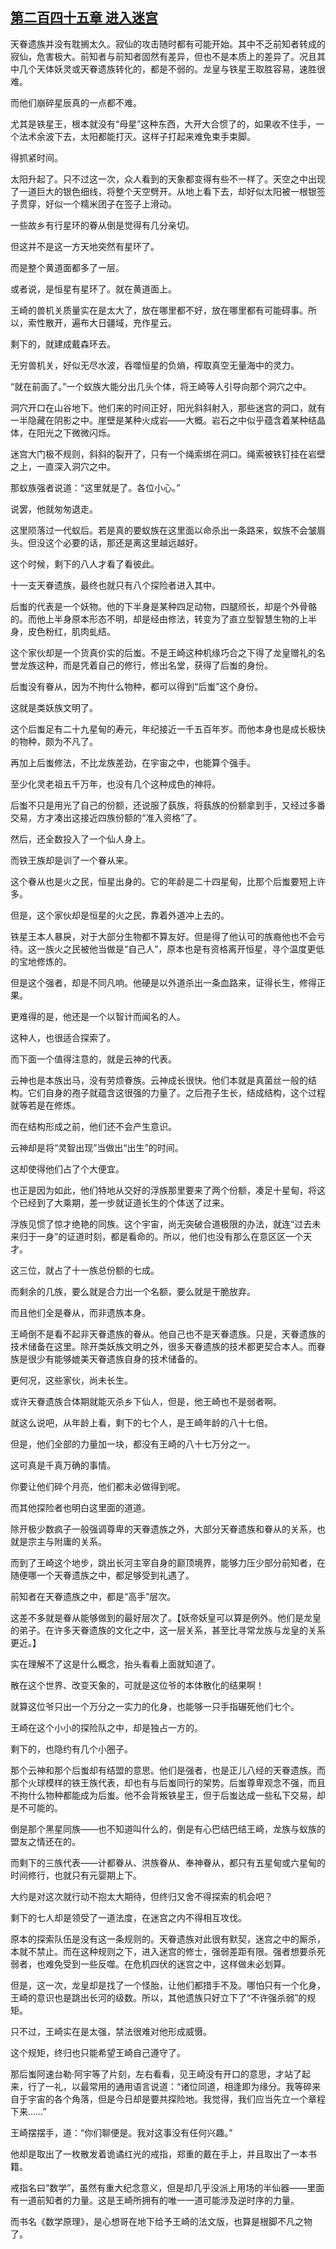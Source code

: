 ## [第二百四十五章 进入迷宫](https://www.xxbiquge.com/11_11207/9245084.html)


  天眷遗族并没有耽搁太久。寂仙的攻击随时都有可能开始。其中不乏前知者转成的寂仙，危害极大。前知者与前知者固然有差异，但也不是本质上的差异了。况且其中几个天体妖灵或天眷遗族转化的，都是不弱的。龙皇与铁星王取胜容易，速胜很难。

  而他们崩碎星辰真的一点都不难。

  尤其是铁星王，根本就没有“母星”这种东西，大开大合惯了的，如果收不住手，一个法术余波下去，太阳都能打灭。这样子打起来难免束手束脚。

  得抓紧时间。

  太阳升起了。只不过这一次，众人看到的天象都变得有些不一样了。天空之中出现了一道巨大的银色细线，将整个天空劈开。从地上看下去，却好似太阳被一根银签子贯穿，好似一个糯米团子在签子上滑动。

  一些故乡有行星环的眷从倒是觉得有几分亲切。

  但这并不是这一方天地突然有星环了。

  而是整个黄道面都多了一层。

  或者说，是恒星有星环了。就在黄道面上。

  王崎的兽机关质量实在是太大了，放在哪里都不好，放在哪里都有可能碍事。所以，索性散开，遍布大日疆域，充作星云。

  剩下的，就建成戴森环去。

  无穷兽机关，好似无尽水波，吞噬恒星的负熵，榨取真空无量海中的灵力。

  “就在前面了。”一个蚁族大能分出几头个体，将王崎等人引导向那个洞穴之中。

  洞穴开口在山谷地下。他们来的时间正好，阳光斜斜射入，那些迷宫的洞口，就有一半隐藏在阴影之中。崖壁是某种火成岩——大概。岩石之中似乎蕴含着某种结晶体，在阳光之下微微闪烁。

  迷宫大门极不规则，斜斜的裂开了，只有一个绳索绑在洞口。绳索被铁钉挂在岩壁之上，一直深入洞穴之中。

  那蚁族强者说道：“这里就是了。各位小心。”

  说罢，他就匆匆退走。

  这里陨落过一代蚁后。若是真的要蚁族在这里面以命杀出一条路来，蚁族不会皱眉头。但没这个必要的话，那还是离这里越远越好。

  这个时候，剩下的八人才看了看彼此。

  十一支天眷遗族，最终也就只有八个探险者进入其中。

  后蚩的代表是一个妖物。他的下半身是某种四足动物，四腿颀长，却是个外骨骼的。而他上半身原本形态不明，却是经由修法，转变为了直立型智慧生物的上半身，皮色粉红，肌肉虬结。

  这个家伙却是一个货真价实的后蚩。不是王崎这种机缘巧合之下得了龙皇赠礼的名誉龙族这种，而是凭着自己的修行，修出名堂，获得了后蚩的身份。

  后蚩没有眷从，因为不拘什么物种，都可以得到“后蚩”这个身份。

  这就是类妖族文明了。

  这个后蚩足有二十九星甸的寿元，年纪接近一千五百年岁。而他本身也是成长极快的物种，颇为不凡了。

  再加上后蚩修法，不比龙族差劲，在宇宙之中，也能算个强手。

  至少化灵老祖五千万年，也没有几个这种成色的神将。

  后蚩不只是用光了自己的份额，还说服了蓺族，将蓺族的份额拿到手，又经过多番交易，方才凑出这接近四族份额的“准入资格”了。

  然后，还全数投入了一个仙人身上。

  而铁王族却是训了一个眷从来。

  这个眷从也是火之民，恒星出身的。它的年龄是二十四星甸，比那个后蚩要短上许多。

  但是，这个家伙却是恒星的火之民，靠着外道冲上去的。

  铁星王本人暴戾，对于大部分生物都不算友好。但是得了他认可的族裔他也不会亏待。这一族火之民被他当做是“自己人”，原本也是有资格离开恒星，寻个温度更低的宝地修炼的。

  但是这个强者，却是不同凡响。他硬是以外道杀出一条血路来，证得长生，修得正果。

  更难得的是，他还是一个以智计而闻名的人。

  这种人，也很适合探索了。

  而下面一个值得注意的，就是云神的代表。

  云神也是本族出马，没有劳烦眷族。云神成长很快。他们本就是真菌丝一般的结构。它们自身的孢子就蕴含这很强的力量了。之后孢子生长，结成结构，这个过程就等若是在修炼。

  而在结构形成之前，他们还不会产生意识。

  云神却是将“灵智出现”当做出“出生”的时间。

  这却使得他们占了个大便宜。

  也正是因为如此，他们特地从交好的浮族那里要来了两个份额，凑足十星甸，将这个已经到了大乘期，差一步就证道长生的个体送了过来。

  浮族见惯了惊才绝艳的同族。这个宇宙，尚无突破合道极限的办法，就连“过去未来归于一身”的证道时刻，都是看命的。所以，他们也没有那么在意区区一个天才。

  这三位，就占了十一族总份额的七成。

  而剩余的几族，要么就是合力出一个名额，要么就是干脆放弃。

  而且他们全是眷从，而非遗族本身。

  王崎倒不是看不起非天眷遗族的眷从。他自己也不是天眷遗族。只是，天眷遗族的技术储备在这里。除开类妖族文明之外，很多天眷遗族的技术都更契合本人。而眷族是很少有能够媲美天眷遗族自身的技术储备的。

  更何况，这些家伙，尚未长生。

  或许天眷遗族合体期就能灭杀乡下仙人，但是，他王崎也不是弱者啊。

  就这么说吧，从年龄上看，剩下的七个人，是王崎年龄的八十七倍。

  但是，他们全部的力量加一块，都没有王崎的八十七万分之一。

  这可真是千真万确的事情。

  你要让他们碎个月亮，他们都未必做得到呢。

  而其他探险者也明白这里面的道道。

  除开极少数疯子一般强调尊卑的天眷遗族之外，大部分天眷遗族和眷从的关系，也就是宗主与附庸的关系。

  而到了王崎这个地步，跳出长河主宰自身的巅顶境界，能够力压少部分前知者，在随便哪一个天眷遗族之中，都足够受到礼遇了。

  前知者在天眷遗族之中，都是“高手”层次。

  这差不多就是眷从能够做到的最好层次了。【妖帝妖皇可以算是例外。他们是龙皇的弟子。在许多天眷遗族的文化之中，这一层关系，甚至比寻常龙族与龙皇的关系更近。】

  实在理解不了这是什么概念，抬头看看上面就知道了。

  散在这个世界、改变天象的，可就是这位爷的本体散化的结果啊！

  就算这位爷只出一个万分之一实力的化身，也能够一只手指碾死他们七个。

  王崎在这个小小的探险队之中，却是独占一方的。

  剩下的，也隐约有几个小圈子。

  那个云神和那个后蚩却有结盟的意思。他们是强者，也是正儿八经的天眷遗族。而那个火球模样的铁王族代表，却也有与后蚩同行的架势。后蚩尊卑观念不强，而且不拘什么物种都能成为后蚩。他不会背叛铁星王，但于后蚩达成一些私下交易，却是不可能的。

  倒是那个黑星同族——也不知道叫什么的，倒是有心巴结巴结王崎，龙族与蚁族的盟友之情还在的。

  而剩下的三族代表——计都眷从、洪族眷从、奉神眷从，都只有五星甸或六星甸的时间修行，也就只有元婴期上下。

  大约是对这次就行动不抱太大期待，但终归又舍不得探索的机会吧？

  剩下的七人却是领受了一道法度，在迷宫之内不得相互攻伐。

  原本的探索队伍是没有这一条规则的。天眷遗族对此很有默契，迷宫之中的厮杀，本就不禁止。而在这种规则之下，进入迷宫的修士，强弱差距有限。强者想要杀死弱者，也难免受到一些反噬。在危机四伏的迷宫之中，这样做未必划算。

  但是，这一次，龙皇却是找了一个怪胎，让他们都措手不及。哪怕只有一个化身，王崎的意识也是跳出长河的级数。所以，其他遗族只好立下了“不许强杀弱”的规矩。

  只不过，王崎实在是太强，禁法很难对他形成威慑。

  这个规矩，终归也只能希望王崎自己遵守了。

  那后蚩阿速台勒·阿宇等了片刻，左右看看，见王崎没有开口的意思，才站了起来，行了一礼，以最常用的通用语言说道：“诸位同道，相逢即为缘分。我等碎来自于宇宙的各个角落，但是今日却是要共探险地。我觉得，我们应当先立一个章程下来……”

  王崎摆摆手，道：“你们聊便是。我对这事没有任何兴趣。”

  他却是取出了一枚散发着诡谲红光的戒指，郑重的戴在手上，并且取出了一本书籍。

  戒指名曰“数学”，虽然有重大纪念意义，但是却几乎没派上用场的半仙器——里面有一道前知者的力量。这是王崎所拥有的唯一一道可能涉及逆时序的力量。

  而书名《数学原理》，是心想哥在地下给予王崎的法文版，也算是根脚不凡之物了。
